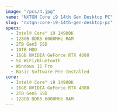 ```yaml
---
image: "/pcs/4.jpg"
name: "NXTGN Core i9 14th Gen Desktop PC"
slug: "nxtgn-core-i9-14th-gen-desktop-pc"
specs:
  - Intel®️ Core™️ i9 14900K
  - 128GB DDR5 6000MHz RAM
  - 2TB Gen5 SSD
  - 10TB HDD
  - 16GB NVIDIA GeForce RTX 4080
  - 5G WiFi/Bluetooth
  - Windows 11 Pro
  - Basic Software Pre-Installed
core:
  - Intel®️ Core™️ i9 14900K
  - 16GB NVIDIA GeForce RTX 4080
  - 2TB Gen5 SSD
  - 128GB DDR5 6000MHz RAM
---
```

